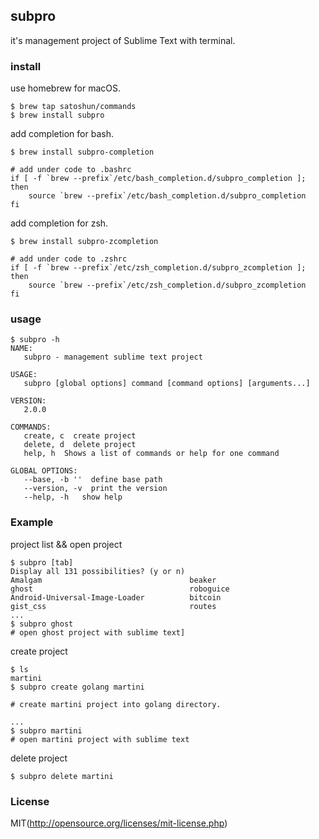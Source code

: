 ## subpro

it's management project of Sublime Text with terminal.

### install

use homebrew for macOS.

```shell
$ brew tap satoshun/commands
$ brew install subpro
```

add completion for bash.

```shell
$ brew install subpro-completion

# add under code to .bashrc
if [ -f `brew --prefix`/etc/bash_completion.d/subpro_completion ]; then
    source `brew --prefix`/etc/bash_completion.d/subpro_completion
fi
```

add completion for zsh.

```shell
$ brew install subpro-zcompletion

# add under code to .zshrc
if [ -f `brew --prefix`/etc/zsh_completion.d/subpro_zcompletion ]; then
    source `brew --prefix`/etc/zsh_completion.d/subpro_zcompletion
fi
```

### usage

```shell
$ subpro -h
NAME:
   subpro - management sublime text project

USAGE:
   subpro [global options] command [command options] [arguments...]

VERSION:
   2.0.0

COMMANDS:
   create, c  create project
   delete, d  delete project
   help, h  Shows a list of commands or help for one command

GLOBAL OPTIONS:
   --base, -b ''  define base path
   --version, -v  print the version
   --help, -h   show help
```

### Example

project list && open project

```shell
$ subpro [tab]
Display all 131 possibilities? (y or n)
Amalgam                                 beaker                                  ghost                                   roboguice
Android-Universal-Image-Loader          bitcoin                                 gist_css                                routes
...
$ subpro ghost
# open ghost project with sublime text]
```

create project

```shell
$ ls
martini
$ subpro create golang martini

# create martini project into golang directory.

...
$ subpro martini
# open martini project with sublime text
```

delete project

```shell
$ subpro delete martini
```

### License

MIT(http://opensource.org/licenses/mit-license.php)
